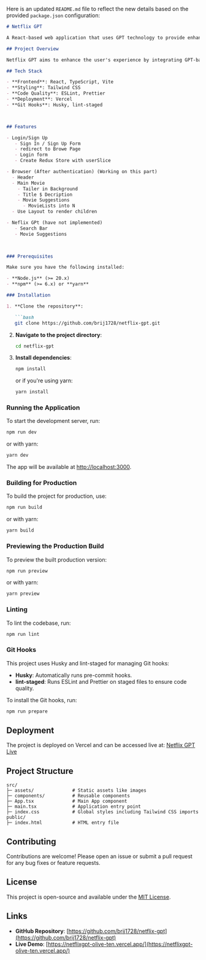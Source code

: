 Here is an updated `README.md` file to reflect the new details based on the provided `package.json` configuration:

```markdown
# Netflix GPT

A React-based web application that uses GPT technology to provide enhanced features related to Netflix content. This project is built using Vite, TypeScript, Tailwind CSS, and is deployed on Vercel.

## Project Overview

Netflix GPT aims to enhance the user's experience by integrating GPT-based functionalities to explore and interact with Netflix content in a more engaging way.

## Tech Stack

- **Frontend**: React, TypeScript, Vite
- **Styling**: Tailwind CSS
- **Code Quality**: ESLint, Prettier
- **Deployment**: Vercel
- **Git Hooks**: Husky, lint-staged



## Features

- Login/Sign Up
   - Sign In / Sign Up Form
   - redirect to Browe Page
   - Login form
   - Create Redux Store with userSlice

- Browser (After authentication) (Working on this part)
  - Header
  - Main Movie
    - Tailer in Background
    - Title $ Decription
    - Movie Suggestions
      - MovieLists into N
  - Use Layout to render children

- Neflix GPt (have not implemented)
   - Search Bar
   - Movie Suggestions

    

### Prerequisites

Make sure you have the following installed:

- **Node.js** (>= 20.x)
- **npm** (>= 6.x) or **yarn**

### Installation

1. **Clone the repository**:

   ```bash
   git clone https://github.com/brij1728/netflix-gpt.git
   ```

2. **Navigate to the project directory**:

   ```bash
   cd netflix-gpt
   ```

3. **Install dependencies**:

   ```bash
   npm install
   ```

   or if you're using yarn:

   ```bash
   yarn install
   ```

### Running the Application

To start the development server, run:

```bash
npm run dev
```

or with yarn:

```bash
yarn dev
```

The app will be available at [http://localhost:3000](http://localhost:3000).

### Building for Production

To build the project for production, use:

```bash
npm run build
```

or with yarn:

```bash
yarn build
```

### Previewing the Production Build

To preview the built production version:

```bash
npm run preview
```

or with yarn:

```bash
yarn preview
```

### Linting

To lint the codebase, run:

```bash
npm run lint
```

### Git Hooks

This project uses Husky and lint-staged for managing Git hooks:

- **Husky**: Automatically runs pre-commit hooks.
- **lint-staged**: Runs ESLint and Prettier on staged files to ensure code quality.

To install the Git hooks, run:

```bash
npm run prepare
```

## Deployment

The project is deployed on Vercel and can be accessed live at: [Netflix GPT Live](https://netflixgpt-olive-ten.vercel.app/)

## Project Structure

```
src/
├─ assets/              # Static assets like images
├─ components/          # Reusable components
├─ App.tsx              # Main App component
├─ main.tsx             # Application entry point
├─ index.css            # Global styles including Tailwind CSS imports
public/
├─ index.html           # HTML entry file
```

## Contributing

Contributions are welcome! Please open an issue or submit a pull request for any bug fixes or feature requests.

## License

This project is open-source and available under the [MIT License](LICENSE).

## Links

- **GitHub Repository**: [https://github.com/brij1728/netflix-gpt](https://github.com/brij1728/netflix-gpt)
- **Live Demo**: [https://netflixgpt-olive-ten.vercel.app/](https://netflixgpt-olive-ten.vercel.app/)

```
